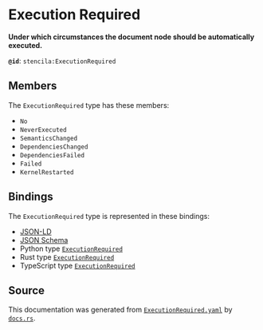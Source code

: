 # Execution Required

**Under which circumstances the document node should be automatically executed.**

**`@id`**: `stencila:ExecutionRequired`

## Members

The `ExecutionRequired` type has these members:

- `No`
- `NeverExecuted`
- `SemanticsChanged`
- `DependenciesChanged`
- `DependenciesFailed`
- `Failed`
- `KernelRestarted`

## Bindings

The `ExecutionRequired` type is represented in these bindings:

- [JSON-LD](https://stencila.dev/ExecutionRequired.jsonld)
- [JSON Schema](https://stencila.dev/ExecutionRequired.schema.json)
- Python type [`ExecutionRequired`](https://github.com/stencila/stencila/blob/main/python/python/stencila/types/execution_required.py)
- Rust type [`ExecutionRequired`](https://github.com/stencila/stencila/blob/main/rust/schema/src/types/execution_required.rs)
- TypeScript type [`ExecutionRequired`](https://github.com/stencila/stencila/blob/main/typescript/src/types/ExecutionRequired.ts)

## Source

This documentation was generated from [`ExecutionRequired.yaml`](https://github.com/stencila/stencila/blob/main/schema/ExecutionRequired.yaml) by [`docs.rs`](https://github.com/stencila/stencila/blob/main/rust/schema-gen/src/docs.rs).